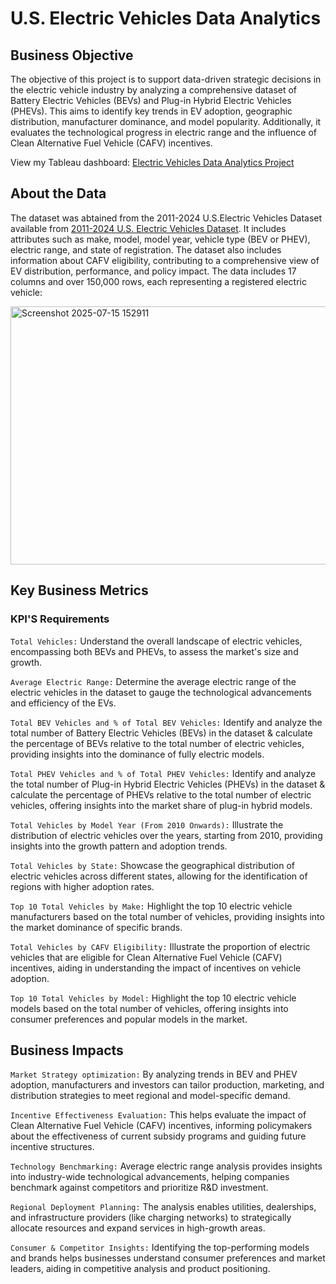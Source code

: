 # U.S. Electric Vehicles Data Analytics

## Business Objective 
The objective of this project is to support data-driven strategic decisions in the electric vehicle industry by analyzing a comprehensive dataset of Battery Electric Vehicles (BEVs) and Plug-in Hybrid Electric Vehicles (PHEVs). This aims to identify key trends in EV adoption, geographic distribution, manufacturer dominance, and model popularity. Additionally, it evaluates the technological progress in electric range and the influence of Clean Alternative Fuel Vehicle (CAFV) incentives.

View my Tableau dashboard: [Electric Vehicles Data Analytics Project](https://public.tableau.com/views/2011-2024UnitedStatesElectricVehiclesDataAnalytics/MainDashboard?:language=en-US&:sid=&:redirect=auth&:display_count=n&:origin=viz_share_link)

## About the Data 
The dataset was abtained from the 2011-2024 U.S.Electric Vehicles Dataset available from [2011-2024 U.S. Electric Vehicles Dataset](https://drive.google.com/file/d/1n3zlk9F1yyNRf92z-tcCnR0tOwQ8_L0Z/view?usp=sharing). It includes attributes such as make, model, model year, vehicle type (BEV or PHEV), electric range, and state of registration. The dataset also includes information about CAFV eligibility, contributing to a comprehensive view of EV distribution, performance, and policy impact. The data includes 17 columns and over 150,000 rows, each representing a registered electric vehicle:

<img width="907" height="413" alt="Screenshot 2025-07-15 152911" src="https://github.com/user-attachments/assets/e9a7fc4a-5de4-4641-bc95-e1a341159d0e" />

## Key Business Metrics 
### KPI'S Requirements 
`Total Vehicles:` Understand the overall landscape of electric vehicles, encompassing both BEVs and PHEVs, to assess the market's size and growth.

`Average Electric Range:` Determine the average electric range of the electric vehicles in the dataset to gauge the technological advancements and efficiency of the EVs.

`Total BEV Vehicles and % of Total BEV Vehicles:` Identify and analyze the total number of Battery Electric Vehicles (BEVs) in the dataset & calculate the percentage of BEVs relative to the total number of electric vehicles, providing insights into the dominance of fully electric models.

`Total PHEV Vehicles and % of Total PHEV Vehicles:` Identify and analyze the total number of Plug-in Hybrid Electric Vehicles (PHEVs) in the dataset & calculate the percentage of PHEVs relative to the total number of electric vehicles, offering insights into the market share of plug-in hybrid models.

`Total Vehicles by Model Year (From 2010 Onwards):` Illustrate the distribution of electric vehicles over the years, starting from 2010, providing insights into the growth pattern and adoption trends.

`Total Vehicles by State:` Showcase the geographical distribution of electric vehicles across different states, allowing for the identification of regions with higher adoption rates.

`Top 10 Total Vehicles by Make:` Highlight the top 10 electric vehicle manufacturers based on the total number of vehicles, providing insights into the market dominance of specific brands.

`Total Vehicles by CAFV Eligibility:` Illustrate the proportion of electric vehicles that are eligible for Clean Alternative Fuel Vehicle (CAFV) incentives, aiding in understanding the impact of incentives on vehicle adoption.

`Top 10 Total Vehicles by Model:` Highlight the top 10 electric vehicle models based on the total number of vehicles, offering insights into consumer preferences and popular models in the market.

## Business Impacts
`Market Strategy optimization:` By analyzing trends in BEV and PHEV adoption, manufacturers and investors can tailor production, marketing, and distribution strategies to meet regional and model-specific demand.

`Incentive Effectiveness Evaluation:` This helps evaluate the impact of Clean Alternative Fuel Vehicle (CAFV) incentives, informing policymakers about the effectiveness of current subsidy programs and guiding future incentive structures.

`Technology Benchmarking:` Average electric range analysis provides insights into industry-wide technological advancements, helping companies benchmark against competitors and prioritize R&D investment.

`Regional Deployment Planning:` The analysis enables utilities, dealerships, and infrastructure providers (like charging networks) to strategically allocate resources and expand services in high-growth areas.

`Consumer & Competitor Insights:` Identifying the top-performing models and brands helps businesses understand consumer preferences and market leaders, aiding in competitive analysis and product positioning.

















